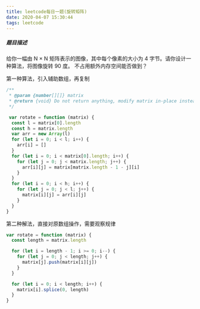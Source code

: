 ```yaml
---
title: leetcode每日一题(旋转矩阵)
date: 2020-04-07 15:30:44
tags: leetcode
---
```


<h5>题目描述</h5>
<p>给你一幅由 N × N 矩阵表示的图像，其中每个像素的大小为 4 字节。请你设计一种算法，将图像旋转 90 度。
不占用额外内存空间能否做到？
</p>
第一种算法，引入辅助数组，再复制

```javaScript
/**
 * @param {number[][]} matrix
 * @return {void} Do not return anything, modify matrix in-place instead.
 */

 var rotate = function (matrix) {
  const l = matrix[0].length
  const h = matrix.length
  var arr = new Array(l)
  for (let i = 0; i < l; i++) {
    arr[i] = []
  }
  for (let i = 0; i < matrix[0].length; i++) {
    for (let j = 0; j < matrix.length; j++) {
      arr[i][j] = matrix[matrix.length - 1 - j][i]
    }
  }
  for (let i = 0; i < h; i++) {
    for (let j = 0; j < l; j++) {
      matrix[i][j] = arr[i][j]
    }
  }
}
```

第二种解法，直接对原数组操作，需要观察规律

```javascript
var rotate = function (matrix) {
  const length = matrix.length

  for (let i = length - 1; i >= 0; i--) {
    for (let j = 0; j < length; j++) {
      matrix[j].push(matrix[i][j])
    }
  }

  for (let i = 0; i < length; i++) {
    matrix[i].splice(0, length)
  }
}
```
